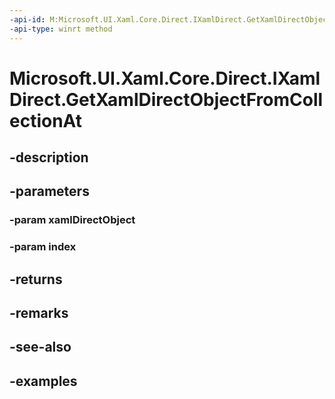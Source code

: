 ```yaml
---
-api-id: M:Microsoft.UI.Xaml.Core.Direct.IXamlDirect.GetXamlDirectObjectFromCollectionAt(Microsoft.UI.Xaml.Core.Direct.XamlDirectObject,System.UInt32)
-api-type: winrt method
---
```


<!-- Method syntax.
public XamlDirectObject IXamlDirect.GetXamlDirectObjectFromCollectionAt(XamlDirectObject xamlDirectObject, UInt32 index)
-->

# Microsoft.UI.Xaml.Core.Direct.IXamlDirect.GetXamlDirectObjectFromCollectionAt

## -description

## -parameters
### -param xamlDirectObject

### -param index

## -returns

## -remarks

## -see-also

## -examples

